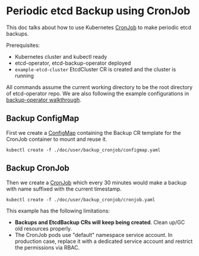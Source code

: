 # Periodic etcd Backup using CronJob

This doc talks about how to use Kubernetes [CronJob][k8s_cronjob] to make periodic etcd backups.

Prerequisites:

- Kubernetes cluster and kubectl ready
- etcd-operator, etcd-backup-operator deployed
- `example-etcd-cluster` EtcdCluster CR is created and the cluster is running

All commands assume the current working directory to be the root directory of etcd-operator repo.
We are also following the example configurations in [backup-operator walkthrough][backup-operator-walkthrough].


## Backup ConfigMap

First we create a [ConfigMap](./configmap.yaml) containing the Backup CR template for the CronJob container to mount and reuse it.

```
kubectl create -f ./doc/user/backup_cronjob/configmap.yaml
```

## Backup CronJob

Then we create a [CronJob](./cronjob.yaml) which every 30 minutes would make a backup with name suffixed with the current timestamp.

```
kubectl create -f ./doc/user/backup_cronjob/cronjob.yaml
```

This example has the following limitations:

- **Backups and EtcdBackup CRs will keep being created**. Clean up/GC old resources properly.
- The CronJob pods use "default" namespace service account.
  In production case, replace it with a dedicated service account and restrict the permissions via RBAC.


[k8s_cronjob]:https://kubernetes.io/docs/concepts/workloads/controllers/cron-jobs/
[backup-operator-walkthrough]:../walkthrough/backup-operator.md